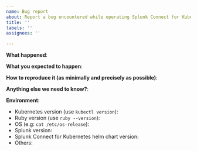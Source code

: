 ```yaml
---
name: Bug report
about: Report a bug encountered while operating Splunk Connect for Kubernetes
title: ''
labels: ''
assignees: ''

---
```


<!-- Please use this template while reporting a bug and provide as much info as possible. Not doing so may result in your bug not being addressed in a timely manner. Thanks!

Please do not report security vulnerabilities with public GitHub issue reports. Please report security issues here: https://www.splunk.com/goto/report_vulnerabilities_prodsec
-->


**What happened**:

**What you expected to happen**:

**How to reproduce it (as minimally and precisely as possible)**:

**Anything else we need to know?**:

**Environment**:
- Kubernetes version (use `kubectl version`):
- Ruby version (use `ruby --version`):
- OS (e.g: `cat /etc/os-release`):
- Splunk version:
- Splunk Connect for Kubernetes helm chart version:
- Others:
